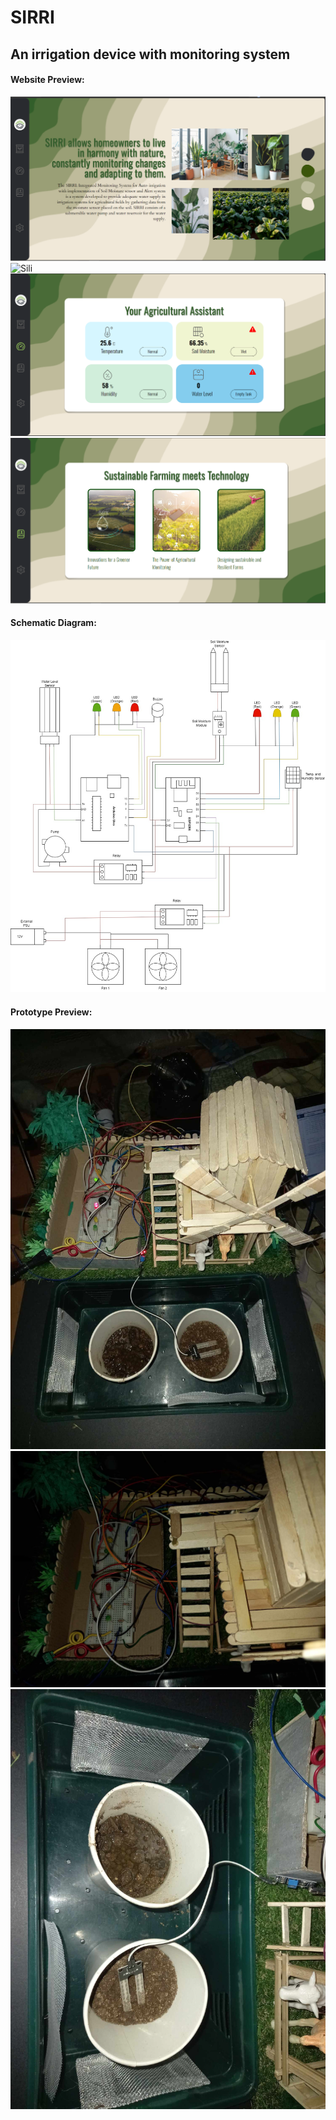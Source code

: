 # SIRRI
## An irrigation device with monitoring system

#### Website Preview:

<img src="/Images/Landing.png" alt="Landing" title="Landing Page">
<img src="/Images/Sili" alt="Sili" title="Sili Description">
<img src="/Images/Monitoring.png" alt="Monitor" title="Monitoring Page">
<img src="/Images/Recomm.png" alt="Recommendation" title="Recommendation Page">

#### Schematic Diagram:

<img src="/Images/Design.jpg" alt="Schematic" title="Schematic Design">

#### Prototype Preview:

<img src="/Images/Full.jpg" alt="Full" title="Full Perspective">
<img src="/Images/System.jpg" alt="System" title="System Perspective">
<img src="/Images/Crop.jpg" alt="Crop" title="Crop Perspective">
